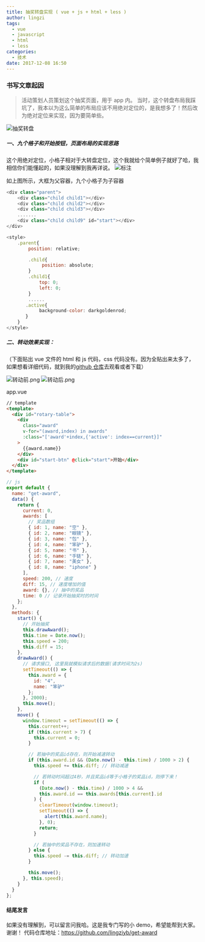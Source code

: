 ```yaml
---
title: 抽奖转盘实现 ( vue + js + html + less )
author: lingzi
tags:
  - vue
  - javascript
  - html
  - less
categories:
  - 技术
date: 2017-12-08 16:50
---
```


### 书写文章起因

> 活动策划人员策划这个抽奖页面，用于 app 内。
> 当时，这个转盘布局我踩坑了，我本以为这么简单的布局应该不用绝对定位的，是我想多了！然后改为绝对定位来实现，因为要简单些。

![抽奖转盘](./1.jpg)

##### 一、九个格子和开始按钮，页面布局的实现思路

这个用绝对定位，小格子相对于大转盘定位，这个我就给个简单例子就好了哈，我相信你们能懂起的，如果没理解到我再详说。
![标注](./2.jpg)

如上图所示，大框为父容器，九个小格子为子容器

```javascript
<div class="parent">
    <div class="child child1"></div>
    <div class="child child2"></div>
    <div class="child child3"></div>
    .......
    <div class="child child9" id="start"></div>
</div>

<style>
    .parent{
        position: relative;

        .child{
             position: absolute;
        }
        .child1{
            top: 0;
            left: 0;
        }
        ......
       .active{
            background-color: darkgoldenrod;
       }
    }
</style>
```

##### 二、转动效果实现：
（下面贴出 vue 文件的 html 和 js 代码，css 代码没有。因为全贴出来太多了，如果想看详细代码，就到我的[github 仓库](https://github.com/lingziyb/get-award)去观看或者下载）

![转动前.png](./1.jpg)
![转动后.png](./3.jpg)

app.vue

```html
// template
<template>
  <div id="rotary-table">
    <div
      class="award"
      v-for="(award,index) in awards"
      :class="['award'+index,{'active': index==current}]"
    >
      {{award.name}}
    </div>
    <div id="start-btn" @click="start">开始</div>
  </div>
</template>
```

```javascript
// js
export default {
  name: "get-award",
  data() {
    return {
      current: 0,
      awards: [
        // 奖品数组
        { id: 1, name: "空" },
        { id: 2, name: "眼镜" },
        { id: 3, name: "包" },
        { id: 4, name: "笨驴" },
        { id: 5, name: "书" },
        { id: 6, name: "手链" },
        { id: 7, name: "美女" },
        { id: 8, name: "iphone" }
      ],
      speed: 200, // 速度
      diff: 15, // 速度增加的值
      award: {}, // 抽中的奖品
      time: 0 // 记录开始抽奖时的时间
    };
  },
  methods: {
    start() {
      // 开始抽奖
      this.drawAward();
      this.time = Date.now();
      this.speed = 200;
      this.diff = 15;
    },
    drawAward() {
      // 请求接口, 这里我就模拟请求后的数据(请求时间为2s)
      setTimeout(() => {
        this.award = {
          id: "4",
          name: "笨驴"
        };
      }, 2000);
      this.move();
    },
    move() {
      window.timeout = setTimeout(() => {
        this.current++;
        if (this.current > 7) {
          this.current = 0;
        }

        // 若抽中的奖品id存在，则开始减速转动
        if (this.award.id && (Date.now() - this.time) / 1000 > 2) {
          this.speed += this.diff; // 转动减速

          // 若转动时间超过4秒，并且奖品id等于小格子的奖品id，则停下来！
          if (
            (Date.now() - this.time) / 1000 > 4 &&
            this.award.id == this.awards[this.current].id
          ) {
            clearTimeout(window.timeout);
            setTimeout(() => {
              alert(this.award.name);
            }, 0);
            return;
          }

          // 若抽中的奖品不存在，则加速转动
        } else {
          this.speed -= this.diff; // 转动加速
        }

        this.move();
      }, this.speed);
    }
  }
};
```

#### 结尾发言

如果没有理解到，可以留言问我哈。这是我专门写的小 demo，希望能帮到大家。谢谢！
代码仓库地址：https://github.com/lingziyb/get-award
